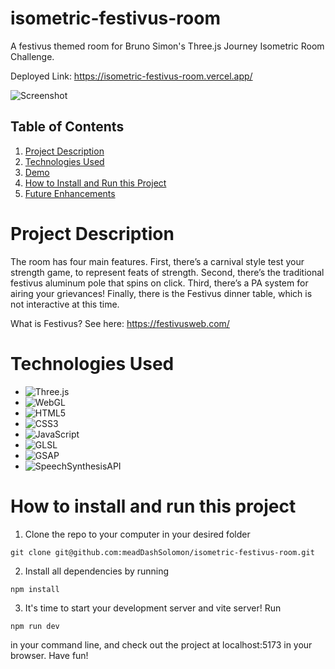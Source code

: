 # isometric-festivus-room

A festivus themed room for Bruno Simon's Three.js Journey Isometric Room Challenge.

Deployed Link: https://isometric-festivus-room.vercel.app/

![Screenshot](/Screenshot.png)

## Table of Contents

1. [Project Description](#project-description)
2. [Technologies Used](#technologies-used)
3. [Demo](#demo)
4. [How to Install and Run this Project](#how-to-install-and-run-this-project)
5. [Future Enhancements](#future-enhancements)

# Project Description

The room has four main features. First, there’s a carnival style test your strength game, to represent feats of strength. Second, there’s the traditional festivus aluminum pole that spins on click. Third, there’s a PA system for airing your grievances! Finally, there is the Festivus dinner table, which is not interactive at this time.

What is Festivus? See here: https://festivusweb.com/

# Technologies Used

- ![Three.js](https://img.shields.io/badge/three.js-black?style=for-the-badge&logo=three.js&logoColor=white)
- ![WebGL](https://img.shields.io/badge/webgl-%23780100.svg?style=for-the-badge&logo=webgl&logoColor=white)
- ![HTML5](https://img.shields.io/badge/html5-%23E34F26.svg?style=for-the-badge&logo=html5&logoColor=white)
- ![CSS3](https://img.shields.io/badge/css3-%231572B6.svg?style=for-the-badge&logo=css3&logoColor=white)
- ![JavaScript](https://img.shields.io/badge/javascript-%23F7DF1E.svg?style=for-the-badge&logo=javascript&logoColor=black)
- ![GLSL](https://img.shields.io/badge/GLSL-%23FFFFFF.svg?style=for-the-badge&logo=opengl&logoColor=black)
- ![GSAP](https://img.shields.io/badge/gsap-%2388CE02.svg?style=for-the-badge&logo=greensock&logoColor=white)
- ![SpeechSynthesisAPI](https://img.shields.io/badge/Speech%20Synthesis%20API-%23757575.svg?style=for-the-badge&logo=microphone&logoColor=white)

# How to install and run this project

1. Clone the repo to your computer in your desired folder

`git clone git@github.com:meadDashSolomon/isometric-festivus-room.git`

2. Install all dependencies by running

`npm install`

3. It's time to start your development server and vite server! Run

`npm run dev`

in your command line, and check out the project at localhost:5173 in your browser. Have fun!
